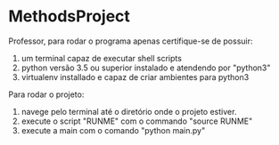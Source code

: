# MethodsProject
Professor, para rodar o programa apenas certifique-se de possuir:
1. um terminal capaz de executar shell scripts
2. python versão 3.5 ou superior instalado e atendendo por "python3"
3. virtualenv installado e capaz de criar ambientes para python3

Para rodar o projeto:
1. navege pelo terminal até o diretório onde o projeto estiver.
2. execute o script "RUNME" com o commando "source RUNME"
3. execute a main com o comando "python main.py"

